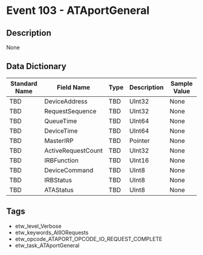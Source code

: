 # Event 103 - ATAportGeneral

## Description
None

## Data Dictionary
|Standard Name|Field Name|Type|Description|Sample Value|
|---|---|---|---|---|
|TBD|DeviceAddress|TBD|UInt32|None|None|
|TBD|RequestSequence|TBD|UInt32|None|None|
|TBD|QueueTime|TBD|UInt64|None|None|
|TBD|DeviceTime|TBD|UInt64|None|None|
|TBD|MasterIRP|TBD|Pointer|None|None|
|TBD|ActiveRequestCount|TBD|UInt32|None|None|
|TBD|IRBFunction|TBD|UInt16|None|None|
|TBD|DeviceCommand|TBD|UInt8|None|None|
|TBD|IRBStatus|TBD|UInt8|None|None|
|TBD|ATAStatus|TBD|UInt8|None|None|

## Tags
* etw_level_Verbose
* etw_keywords_AllIORequests
* etw_opcode_ATAPORT_OPCODE_IO_REQUEST_COMPLETE
* etw_task_ATAportGeneral